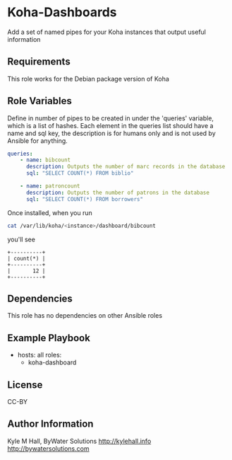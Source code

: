 Koha-Dashboards
=========

Add a set of named pipes for your Koha instances that output useful information

Requirements
------------

This role works for the Debian package version of Koha

Role Variables
--------------

Define in number of pipes to be created in under the 'queries' variable, which is a list of hashes. Each element in the queries list should have a name and sql key, the description is for humans only and is not used by Ansible for anything.

```YAML
queries:
    - name: bibcount
      description: Outputs the number of marc records in the database
      sql: "SELECT COUNT(*) FROM biblio"

    - name: patroncount
      description: Outputs the number of patrons in the database
      sql: "SELECT COUNT(*) FROM borrowers"
```

Once installed, when you run
```bash
cat /var/lib/koha/<instance>/dashboard/bibcount
```

you'll see

```
+----------+
| count(*) |
+----------+
|       12 |
+----------+
```

Dependencies
------------

This role has no dependencies on other Ansible roles

Example Playbook
----------------

- hosts: all
  roles:
     - koha-dashboard

License
-------

CC-BY

Author Information
------------------

Kyle M Hall, ByWater Solutions
http://kylehall.info
http://bywatersolutions.com
